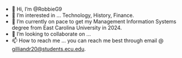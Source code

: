 - 👋 Hi, I’m @RobbieG9
- 👀 I’m interested in ... Technology, History, Finance.
- 🌱 I’m currently on pace to get my Management Information Systems degree from East Carolina University in 2024.
- 💞️ I’m looking to collaborate on ...
- 📫 How to reach me ... you can reach me best through email @ gilliandr20@students.ecu.edu.

<!---
RobbieG9/RobbieG9 is a ✨ special ✨ repository because its `README.md` (this file) appears on your GitHub profile.
You can click the Preview link to take a look at your changes.
--->
